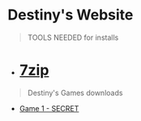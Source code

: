 # Destiny's Website

> TOOLS NEEDED for installs
- # [7zip](/)

> Destiny's Games downloads

- [Game 1 - SECRET](/release.7z)
